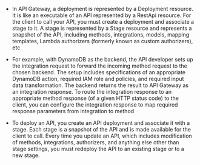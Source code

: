 - In API Gateway, a deployment is represented by a Deployment resource. It is like an executable of an API represented by a RestApi resource. For the client to call your API, you must create a deployment and associate a stage to it. A stage is represented by a Stage resource and represents a snapshot of the API, including methods, integrations, models, mapping templates, Lambda authorizers (formerly known as custom authorizers), etc

- For example, with DynamoDB as the backend, the API developer sets up the integration request to forward the incoming method request to the chosen backend. The setup includes specifications of an appropriate DynamoDB action, required IAM role and policies, and required input data transformation. The backend returns the result to API Gateway as an integration response. To route the integration response to an appropriate method response (of a given HTTP status code) to the client, you can configure the integration response to map required response parameters from integration to method

- To deploy an API, you create an API deployment and associate it with a stage. Each stage is a snapshot of the API and is made available for the client to call. Every time you update an API, which includes modification of methods, integrations, authorizers, and anything else other than stage settings, you must redeploy the API to an existing stage or to a new stage.
